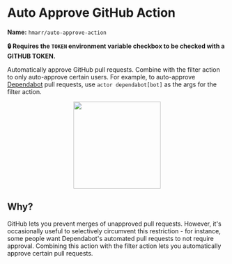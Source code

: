 # Auto Approve GitHub Action

**Name:** `hmarr/auto-approve-action`

**🔒 Requires the `TOKEN` environment variable checkbox to be checked with a GITHUB TOKEN.**

Automatically approve GitHub pull requests. Combine with the filter action to
only auto-approve certain users. For example, to auto-approve
[Dependabot][dependabot] pull requests, use `actor dependabot[bot]` as the args
for the filter action.

<p align="center">
  <img src="docs/approve-workflow.png" width="200">
</p>

## Why?

GitHub lets you prevent merges of unapproved pull requests. However, it's occasionally useful to selectively circumvent this restriction - for instance, some people want Dependabot's automated pull requests to not require approval. Combining this action with the filter action lets you automatically approve certain pull requests.

[dependabot]: https://github.com/marketplace/dependabot
